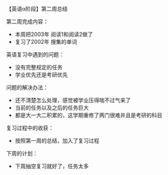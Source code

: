 【英语α阶段】第二周总结

第二周完成内容：

- 本周把2003年 阅读1和阅读2做了
- 复习了2002年 搜集的单词

英语复习中遇到的问题：

- 没有完整规定的任务
- 学业优先还是考研优先

问题的解决办法：

- 还不清楚怎么处理，感觉被学业压得喘不过气来了
- 当前的任务以及之后的任务巨大
- 都是大一大二积累的，这学期重修了两门很难并且是考研的科目

复习过程中的收获：

- 按照第一周的总结，加入了复习过程

下周的计划：

- 下周抽空复习就好了，任务太多
